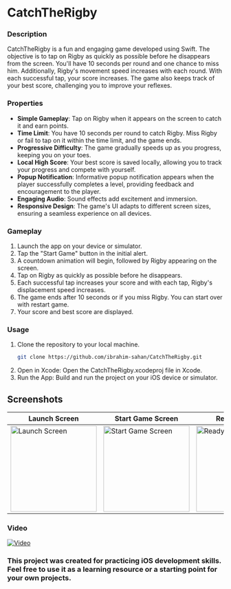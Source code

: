 # CatchTheRigby

### Description

CatchTheRigby is a fun and engaging game developed using Swift. The objective is to tap on Rigby as quickly as possible before he disappears from the screen. You'll have 10 seconds per round and one chance to miss him. Additionally, Rigby's movement speed increases with each round. With each successful tap, your score increases. The game also keeps track of your best score, challenging you to improve your reflexes.

### Properties

- **Simple Gameplay**: Tap on Rigby when it appears on the screen to catch it and earn points.
- **Time Limit**: You have 10 seconds per round to catch Rigby. Miss Rigby or fail to tap on it within the time limit, and the game ends.
- **Progressive Difficulty**: The game gradually speeds up as you progress, keeping you on your toes.
- **Local High Score**: Your best score is saved locally, allowing you to track your progress and compete with yourself.
- **Popup Notification**: Informative popup notification appears when the player successfully completes a level, providing feedback and encouragement to the player.
- **Engaging Audio**: Sound effects add excitement and immersion.
- **Responsive Design**: The game's UI adapts to different screen sizes, ensuring a seamless experience on all devices.

### Gameplay

1. Launch the app on your device or simulator.
2. Tap the "Start Game" button in the initial alert.
3. A countdown animation will begin, followed by Rigby appearing on the screen.
4. Tap on Rigby as quickly as possible before he disappears.
5. Each successful tap increases your score and with each tap, Rigby's displacement speed increases.
6. The game ends after 10 seconds or if you miss Rigby. You can start over with restart game.
7. Your score and best score are displayed.

### Usage

1. Clone the repository to your local machine.
   ```bash
   git clone https://github.com/ibrahim-sahan/CatchTheRigby.git
2. Open in Xcode: Open the CatchTheRigby.xcodeproj file in Xcode.
3. Run the App: Build and run the project on your iOS device or simulator.

## Screenshots

|Launch Screen|Start Game Screen|Ready Screen|Game Screen|Next Round Screen|Game Over Screen|
|--|--|--|--|--|--|
|<img width="200" alt="Launch Screen" src="https://github.com/ibrahim-sahan/CatchTheRigby/assets/121201456/3e5594cb-3935-4747-b986-583eb6f9d90c">|<img width="200" alt="Start Game Screen" src="https://github.com/ibrahim-sahan/CatchTheRigby/assets/121201456/84a2104e-e522-4f17-82b3-10cdbaf656e3">|<img width="200" alt="Ready Screen(3-2-1)" src="https://github.com/ibrahim-sahan/CatchTheRigby/assets/121201456/11a72f66-6079-49bc-940e-4759f15e8fa0">|<img width="200" alt="Game Screen" src="https://github.com/ibrahim-sahan/CatchTheRigby/assets/121201456/575add94-30af-4bf3-b431-7f5ef7e577f2">|<img width="200" alt="Game Screen" src="https://github.com/ibrahim-sahan/CatchTheRigby/assets/121201456/f1e518cc-b70d-4454-a5e9-ccca1e6b0a26">|<img width="200" alt="Next Round Screen" src="https://github.com/ibrahim-sahan/CatchTheRigby/assets/121201456/a0a90a2e-7adb-4fbb-961c-b2511aa45afe">|<img width="200" alt="Game Over Screen" src="https://github.com/ibrahim-sahan/CatchTheRigby/assets/121201456/575add94-30af-4bf3-b431-7f5ef7e577f2">|

### Video

[![Video](https://img.youtube.com/vi/1iJHwG3x_4c/maxresdefault.jpg)](https://youtu.be/1iJHwG3x_4c)


### This project was created for practicing iOS development skills. Feel free to use it as a learning resource or a starting point for your own projects.
